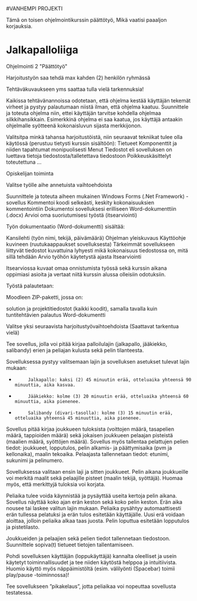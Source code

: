 #VANHEMPI PROJEKTI

Tämä on toisen ohjelmointikurssin päättötyö, Mikä vaatisi paaaljon korjauksia.


# Jalkapalloliiga
Ohjelmointi 2 "Päättötyö"

Harjoitustyön saa tehdä max kahden (2) henkilön ryhmässä

Tehtäväkuvaukseen yms saattaa tulla vielä tarkennuksia!

Kaikissa tehtävänannoissa odotetaan, että ohjelma kestää käyttäjän tekemät virheet ja pystyy palautumaan niistä ilman, että ohjelma kaatuu. Suunnittele ja toteuta ohjelma niin, ettei käyttäjän tarvitse kohdella ohjelmaa silkkihansikkain. Esimerkkinä ohjelma ei saa kaatua, jos käyttäjä antaakin ohjelmalle syötteenä kokonaisluvun sijasta merkkijonon.

Valitsitpa minkä tahansa harjoitustöistä, niin seuraavat tekniikat tulee olla käytössä (perustuu tietysti kurssin sisältöön):
Tietueet
Komponenttit ja niiden tapahtumat monipuolisesti
Menut
Tiedostot eli sovelluksen on luettava tietoja tiedostosta/talletettava tiedostoon
Poikkeuskäsittelyt toteutettuna
...

Opiskelijan toiminta
 

Valitse työlle aihe annetuista vaihtoehdoista

Suunnittele ja toteuta aiheen mukainen Windows Forms (.Net Framework) -sovellus
Kommentoi koodi selkeästi, keskity kokonaisuuksien kommentointiin
Dokumentoi sovelluksesi erilliseen Word-dokumenttiin (.docx)
Arvioi oma suoriutumisesi työstä (itsearviointi)
 

Työn dokumentaatio (Word-dokumentti) sisältää:

Kansilehti (työn nimi, tekijä, päivämäärä)
Ohjelman yleiskuvaus
Käyttöohje kuvineen (ruutukaappaukset sovelluksesta)
Tärkeimmät sovellukseen liittyvät tiedostot kuvattuina lyhyesti
mikä kokonaisuus tiedostossa on, mitä sillä tehdään
Arvio työhön käytetystä ajasta
Itsearviointi
 

Itsearviossa kuvaat omaa onnistumista työssä sekä kurssin aikana oppimiasi asioita ja vertaat niitä kurssin alussa olleisiin odotuksiin.

 

Työstä palautetaan:

Moodleen ZIP-paketti, jossa on:

solution ja projektitiedostot (kaikki koodit), samalla tavalla kuin tuntitehtävien palautus
Word-dokumentti


Valitse yksi seuraavista harjoitustyövaihtoehdoista  (Saattavat tarkentua vielä)



Tee sovellus, jolla voi pitää kirjaa palloilulajin (jalkapallo, jääkiekko, salibandy) erien ja peliajan kulusta sekä pelin tilanteesta.

Sovelluksessa pystyy valitsemaan lajin ja sovelluksen asetukset tulevat lajin mukaan:

-          Jalkapallo: kaksi (2) 45 minuutin erää, otteluaika yhteensä 90 minuuttia, aika kasvaa.

-          Jääkiekko: kolme (3) 20 minuutin erää, otteluaika yhteensä 60 minuuttia, aika pienenee.

-          Salibandy (divari-tasolla): kolme (3) 15 minuutin erää, otteluaika yhteensä 45 minuuttia, aika pienenee.

Sovellus pitää kirjaa joukkueen tuloksista (voittojen määrä, tasapelien määrä, tappioiden määrä) sekä jokaisen joukkueen pelaajan pisteistä (maalien määrä, syöttöjen määrä). Sovellus myös tallentaa pelattujen pelien tiedot: joukkueet, lopputulos, pelin alkamis- ja päättymisaika (pvm ja kellonaika), maalin tekoaika. Pelaajasta tallennetaan tiedot: etunimi, sukunimi ja pelinumero.

 

Sovelluksessa valitaan ensin laji ja sitten joukkueet. Pelin aikana joukkueille voi merkitä maalit sekä pelaajille pisteet (maalin tekijä, syöttäjä). Huomaa myös, että merkittyjä tuloksia voi korjata.

Peliaika tulee voida käynnistää ja pysäyttää useita kertoja pelin aikana. Sovellus näyttää koko ajan erän keston sekä koko pelin keston. Erän aika nousee tai laskee valitun lajin mukaan. Peliaika pysähtyy automaattisesti erän tullessa pelatuksi ja erän tulos esitetään käyttäjälle. Uusi erä voidaan aloittaa, jolloin peliaika alkaa taas juosta. Pelin loputtua esitetään lopputulos ja pistetilasto.

Joukkueiden ja pelaajien sekä pelien tiedot tallennetaan tiedostoon. Suunnittele sopiva(t) tietueet tietojen tallentamiseen.

 

Pohdi sovelluksen käyttäjän (loppukäyttäjä) kannalta oleelliset ja usein käytetyt toiminnallisuudet ja tee niiden käytöstä helppoa ja intuitiivista. Huomio käyttö myös näppäimistöltä (esim. välilyönti (Spacebar) toimii play/pause -toiminnossa)!

 

Tee sovellukseen ”pikakelaus”, jotta peliaikaa voi nopeuttaa sovellusta testatessa.
